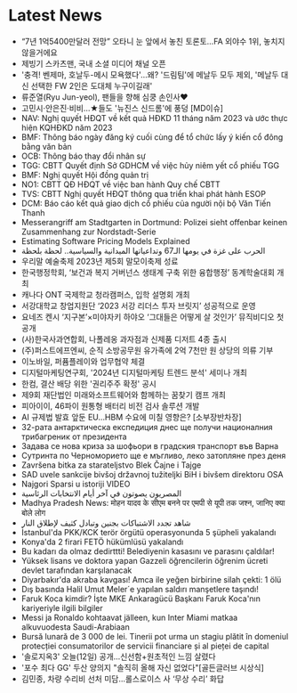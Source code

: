 # Latest News
-  “7년 1억5400만달러 전망” 오타니 눈 앞에서 놓친 토론토…FA 외야수 1위, 놓치지 않을거에요
-  제빙기 스카츠맨, 국내 소셜 미디어 채널 오픈
-  '충격! 벤제마, 호날두-메시 모욕했다'…왜? '드림팀'에 메날두 모두 제외, '메날두 대신 선택한 FW 2인은 도대체 누구이길래'
-  류준열(Ryu Jun-yeol), 팬들을 향해 심쿵 손인사♥
-  고민시·안은진·비비…★들도 '뉴진스 신드롬'에 풍덩 [MD이슈]
-  NAV: Nghị quyết HĐQT về kết quả HĐKD 11 tháng năm 2023 và ước thực hiện KQHĐKD năm 2023
-  BMF: Thông báo ngày đăng ký cuối cùng để tổ chức lấy ý kiến cổ đông bằng văn bản
-  OCB: Thông báo thay đổi nhân sự
-  TGG: CBTT Quyết định Sở GDHCM về việc hủy niêm yết cổ phiếu TGG
-  BMF: Nghị quyết Hội đồng quản trị
-  NO1: CBTT QĐ HĐQT về việc ban hành Quy chế CBTT
-  TVS: CBTT Nghị quyết HĐQT thông qua triển khai phát hành ESOP
-  DCM: Báo cáo kết quả giao dịch cổ phiếu của người nội bộ Văn Tiến Thanh
-  Messerangriff am Stadtgarten in Dortmund: Polizei sieht offenbar keinen Zusammenhang zur Nordstadt-Serie
-  Estimating Software Pricing Models Explained
-  الحرب على غزة في يومها الـ67 وتداعياتها الميدانية والسياسية.. لحظة بلحظة
-  우리말 예술축제 2023년 제5회 말모이축제 성료
-  한국행정학회, ‘보건과 복지 거버넌스 생태계 구축 위한 융합행정’ 동계학술대회 개최
-  캐나다 ONT 국제학교 청라캠퍼스, 입학 설명회 개최
-  서강대학교 창업지원단 ‘2023 서강 리더스 투자 브릿지’ 성공적으로 운영
-  요네즈 켄시 ‘지구본’×미야자키 하야오 ‘그대들은 어떻게 살 것인가’ 뮤직비디오 첫 공개
-  (사)한국사과연합회, 나폴레옹 과자점과 신제품 디저트 4종 출시
-  (주)퍼스트에프엔씨, 순직 소방공무원 유가족에 2억 7천만 원 상당의 의류 기부
-  이노바일, 퍼퓸플레이와 업무협약 체결
-  디지털마케팅연구회, '2024년 디지털마케팅 트렌드 분석' 세미나 개최
-  한컴, 결산 배당 위한 '권리주주 확정' 공시
-  제9회 재단법인 미래와소프트웨어와 함께하는 꿈찾기 캠프 개최
-  피아이이, 46파이 원통형 배터리 비전 검사 솔루션 개발
-  AI 규제법 발효 앞둔 EU…HBM 수요에 미칠 영향은? [소부장반차장]
-  32-рата антарктическа експедиция днес ще получи националния трибагреник от президента
-  Задава се нова криза за шофьори в градския транспорт във Варна
-  Сутринта по Черноморието ще е мъгливо, леко затопляне през деня
-  Završena bitka za starateljstvo Blek Čajne i Tajge
-  SAD uvele sankcije bivšoj državnoj tužiteljki BiH i bivšem direktoru OSA
-  Najgori Sparsi u istoriji VIDEO
-  المصريون يصوتون في آخر أيام الانتخابات الرئاسية
-  Madhya Pradesh News: मोहन यादव के सीएम बनने पर एमपी से यूपी तक जश्न, जानिए क्या बोले लोग
-  شاهد تجدد الاشتباكات بجنين وتبادل كثيف لإطلاق النار
-  İstanbul'da PKK/KCK terör örgütü operasyonunda 5 şüpheli yakalandı
-  Konya'da 2 firari FETÖ hükümlüsü yakalandı
-  Bu kadarı da olmaz dedirttti! Belediyenin kasasını ve parasını çaldılar!
-  Yüksek lisans ve doktora yapan Gazzeli öğrencilerin öğrenim ücreti devlet tarafından karşılanacak
-  Diyarbakır'da akraba kavgası! Amca ile yeğen birbirine silah çekti: 1 ölü
-  Dış basında Halil Umut Meler´e yapılan saldırı manşetlere taşındı!
-  Faruk Koca kimdir? İşte MKE Ankaragücü Başkanı Faruk Koca'nın kariyeriyle ilgili bilgiler
-  Messi ja Ronaldo kohtaavat jälleen, kun Inter Miami matkaa alkuvuodesta Saudi-Arabiaan
-  Bursă lunară de 3 000 de lei. Tinerii pot urma un stagiu plătit în domeniul protecției consumatorilor de servicii financiare și al pieței de capital
-  '솔로지옥3' 오늘(12일) 공개…신선함+원초적인 느낌 살렸다
-  '포수 최다 GG' 두산 양의지 "솔직히 올해 자신 없었다"[골든글러브 시상식]
-  김민종, 차량 수리비 선처 미담…롤스로이스 사 ‘무상 수리’ 화답
